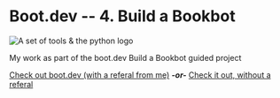 # Boot.dev -- 4. Build a Bookbot

![A set of tools & the python logo](https://storage.googleapis.com/qvault-webapp-dynamic-assets/course_assets/CA96gmc.png)

My work as part of the boot.dev Build a Bookbot guided project

[Check out boot.dev (with a referal from me)](https://wzl.to/boot.dev)  ***-or-*** [Check it out, without a referal](https://wzl.to/boot.dev_noref)
